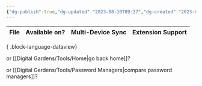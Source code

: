 ```yaml
---
{"dg-publish":true,"dg-updated":"2023-08-10T09:27","dg-created":"2023-08-08T10:07","title":"Browsers","dg-permalink":"browsers","dg-path":"Browsers.md","permalink":"/browsers/","dgPassFrontmatter":true,"created":"2023-08-08T10:07","updated":"2023-08-10T09:27"}
---
```



| File | Available on? | Multi-Device Sync | Extension Support |
| ---- | ------------- | ----------------- | ----------------- |

{ .block-language-dataview}

or [[Digital Gardens/Tools/Home\|go back home]]?

or [[Digital Gardens/Tools/Password Managers\|compare password managers]]?